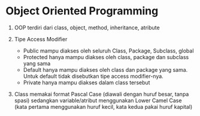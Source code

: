 # Object Oriented Programming
1. OOP terdiri dari class, object, method, inheritance, atribute

2. Tipe Access Modifier
    - Public mampu diakses oleh seluruh Class, Package, Subclass, global
    - Protected hanya mampu diakses oleh class, package dan subclass yang sama
    - Default hanya mampu diakses oleh class dan package yang sama. Untuk default tidak disebutkan tipe access modifier-nya.
    - Private hanya mampu diakses dalam class tersebut

3. Class memakai format Pascal Case (diawali dengan huruf besar, tanpa spasi) sedangkan variable/atribut menggunakan Lower Camel Case (kata pertama menggunakan huruf kecil, kata kedua pakai huruf kapital)